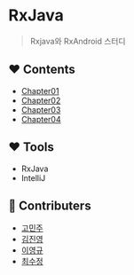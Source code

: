 # RxJava 

>Rxjava와 RxAndroid 스터디 

## :heart: Contents

* [Chapter01](https://github.com/gam0za/rxjava-study/tree/master/ch01)
* [Chapter02](https://github.com/gam0za/rxjava-study/tree/master/ch02)
* [Chapter03](https://github.com/gam0za/rxjava-study/tree/master/ch03)
* [Chapter04](https://github.com/gam0za/rxjava-study/tree/master/ch04)

## :heart: Tools

* RxJava
* IntelliJ

## :blue_heart: Contributers

* [고민주](https://github.com/minju54)
* [김진영](https://github.com/gam0za)
* [이영규](https://github.com/YoungGyuLee)
* [최수정](https://github.com/suzzang)
